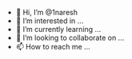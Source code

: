 - 👋 Hi, I’m @1naresh
- 👀 I’m interested in ...
- 🌱 I’m currently learning ...
- 💞️ I’m looking to collaborate on ...
- 📫 How to reach me ...

<!---
1naresh/1naresh is a ✨ special ✨ repository because its `README.md` (this file) appears on your GitHub profile.
You can click the Preview link to take a look at your changes.
--->

